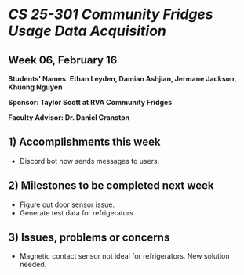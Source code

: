 # *CS 25-301 Community Fridges Usage Data Acquisition*

## Week 06, February 16

**Students' Names: Ethan Leyden, Damian Ashjian, Jermane Jackson, Khuong Nguyen**

**Sponsor: Taylor Scott at RVA Community Fridges**

**Faculty Advisor: Dr. Daniel Cranston**

## 1) Accomplishments this week ##
   - Discord bot now sends messages to users.

## 2) Milestones to be completed next week ##
   - Figure out door sensor issue. 
   - Generate test data for refrigerators

## 3) Issues, problems or concerns ##
   - Magnetic contact sensor not ideal for refrigerators. New solution needed.